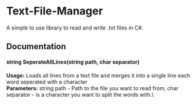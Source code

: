# Text-File-Manager
A simple to use library to read and write .txt files in C#. 

## Documentation
#### **string SeperateAllLines(string path, char separator)**
**Usage:** Loads all lines from a text file and merges it into a single line each word seperated with a character\
**Parameters:** string path - Path to the file you want to read from, char separator - is a character you want to split the words with.\
